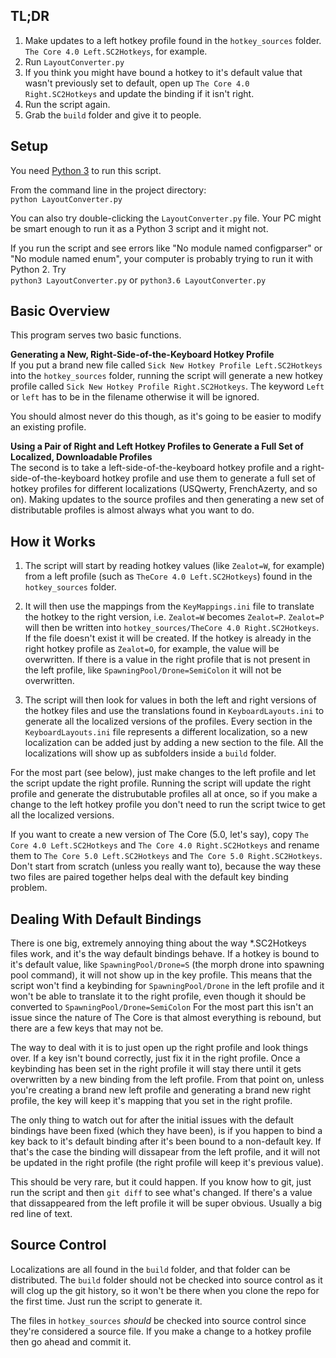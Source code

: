 ## TL;DR
1. Make updates to a left hotkey profile found in the `hotkey_sources` folder. `The Core 4.0 Left.SC2Hotkeys`, for example.
2. Run `LayoutConverter.py`
3. If you think you might have bound a hotkey to it's default value that wasn't previously set to default, open up `The Core 4.0 Right.SC2Hotkeys` and update the binding if it isn't right.
4. Run the script again.
5. Grab the `build` folder and give it to people.

## Setup
You need [Python 3](https://www.python.org/downloads/) to run this script.  

From the command line in the project directory:  
`python LayoutConverter.py`

You can also try double-clicking the `LayoutConverter.py` file. 
Your PC might be smart enough to run it as a Python 3 script and it might not.

If you run the script and see errors like "No module named configparser" or "No module named enum",
your computer is probably trying to run it with Python 2. Try  
`python3 LayoutConverter.py` or `python3.6 LayoutConverter.py`

## Basic Overview 
This program serves two basic functions.

**Generating a New, Right-Side-of-the-Keyboard Hotkey Profile**  
If you put a brand new file called `Sick New Hotkey Profile Left.SC2Hotkeys` into the `hotkey_sources` folder, 
running the script will generate a new hotkey profile called `Sick New Hotkey Profile Right.SC2Hotkeys`. 
The keyword `Left` or `left` has to be in the filename otherwise it will be ignored.

You should almost never do this though, as it's going to be easier to modify an existing profile.

**Using a Pair of Right and Left Hotkey Profiles to Generate a Full Set of Localized, Downloadable Profiles**  
The second is to take a left-side-of-the-keyboard hotkey profile and a right-side-of-the-keyboard
hotkey profile and use them to generate a full set of hotkey profiles for different localizations (USQwerty, FrenchAzerty, and so on).
Making updates to the source profiles and then generating a new set of distributable profiles is almost always what you want to do.

## How it Works
1. The script will start by reading hotkey values (like `Zealot=W`, for example) from a left profile (such as `TheCore 4.0 Left.SC2Hotkeys`) found in the `hotkey_sources` folder.

2. It will then use the mappings from the `KeyMappings.ini` file to translate the hotkey to the right version, i.e. `Zealot=W` becomes `Zealot=P`.
`Zealot=P` will then be written into `hotkey_sources/TheCore 4.0 Right.SC2Hotkeys`. If the file doesn't exist it will be created.
If the hotkey is already in the right hotkey profile as `Zealot=O`, for example, the value will be overwritten. 
If there is a value in the right profile that is not present in the left profile, like `SpawningPool/Drone=SemiColon` it will not be overwritten.

3. The script will then look for values in both the left and right versions of the hotkey files and use the translations found in `KeyboardLayouts.ini`
to generate all the localized versions of the profiles. Every section in the `KeyboardLayouts.ini` file represents a different localization,
so a new localization can be added just by adding a new section to the file. All the localizations will show up as subfolders inside a `build` folder.

For the most part (see below), just make changes to the left profile and let the script update the right profile.
Running the script will update the right profile and generate the distrubutable profiles all at once, 
so if you make a change to the left hotkey profile you don't need to run the script twice to get all the localized versions.

If you want to create a new version of The Core (5.0, let's say), copy `The Core 4.0 Left.SC2Hotkeys` and `The Core 4.0 Right.SC2Hotkeys` 
and rename them to `The Core 5.0 Left.SC2Hotkeys` and `The Core 5.0 Right.SC2Hotkeys`. Don't start from scratch (unless you really want to),
because the way these two files are paired together helps deal with the default key binding problem.

## Dealing With Default Bindings
There is one big, extremely annoying thing about the way *.SC2Hotkeys files work, and it's the way default bindings behave.
If a hotkey is bound to it's default value, like `SpawningPool/Drone=S` (the morph drone into spawning pool command),
it will not show up in the key profile. This means that the script won't find a keybinding for `SpawningPool/Drone` in the left profile
and it won't be able to translate it to the right profile, even though it should be converted to `SpawningPool/Drone=SemiColon`
For the most part this isn't an issue since the nature of The Core is that almost everything is rebound, but there are a few keys that may not be.

The way to deal with it is to just open up the right profile and look things over. If a key isn't bound correctly, just fix it in the right profile.
Once a keybinding has been set in the right profile it will stay there until it gets overwritten by a new binding from the left profile.
From that point on, unless you're creating a brand new left profile and generating a brand new right profile, the key will keep it's mapping
that you set in the right profile.

The only thing to watch out for after the initial issues with the default bindings have been fixed (which they have been),
is if you happen to bind a key back to it's default binding after it's been bound to a non-default key. 
If that's the case the binding will dissapear from the left profile, and it will not be updated in the right profile (the right profile will keep it's previous value).

This should be very rare, but it could happen. If you know how to git, just run the script and then `git diff` to see what's changed. 
If there's a value that dissappeared from the left profile it will be super obvious. Usually a big red line of text.

## Source Control
Localizations are all found in the `build` folder, and that folder can be distributed.
The `build` folder should not be checked into source control as it will clog up the git history, so it won't be there when you clone the repo for the first time.
Just run the script to generate it.

The files in `hotkey_sources` *should* be checked into source control since they're considered a source file. 
If you make a change to a hotkey profile then go ahead and commit it.
